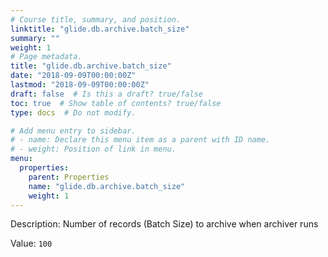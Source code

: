 ```yaml
---
# Course title, summary, and position.
linktitle: "glide.db.archive.batch_size"
summary: ""
weight: 1
# Page metadata.
title: "glide.db.archive.batch_size"
date: "2018-09-09T00:00:00Z"
lastmod: "2018-09-09T00:00:00Z"
draft: false  # Is this a draft? true/false
toc: true  # Show table of contents? true/false
type: docs  # Do not modify.

# Add menu entry to sidebar.
# - name: Declare this menu item as a parent with ID name.
# - weight: Position of link in menu.
menu:
  properties:
    parent: Properties
    name: "glide.db.archive.batch_size"
    weight: 1
---
```


Description: Number of records (Batch Size) to archive when archiver runs


Value: `100`
